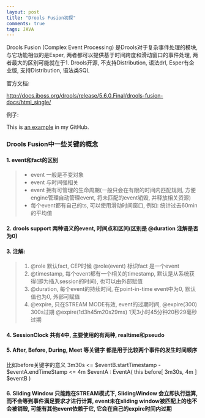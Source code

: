 ```yaml
---
layout: post
title: "Drools Fusion初探"
comments: true
tags: JAVA
---
```


Drools Fusion (Complex Event Processing) 是Drools对于复杂事件处理的模块, 与它功能相似的是Esper, 两者都可以提供基于时间跨度和滑动窗口的事件处理, 两者最大的区别可能就在于1. Drools开源, 不支持Distribution, 语法drl, Esper有企业版, 支持Distribution, 语法类SQL

官方文档:

http://docs.jboss.org/drools/release/5.6.0.Final/drools-fusion-docs/html_single/

例子:

This is [an example](https://github.com/zhwbqd/droolsCEP) in my GitHub. 

### Drools Fusion中一些关键的概念

#### 1. event和fact的区别

> * event 一般是不变对象
> * event 与时间强相关
> * event 拥有可管理的生命周期(一般只会在有限的时间内匹配规则, 方便engine管理自动管理event, 将未匹配的event销毁, 并释放相关资源)
>* 每个event都有自己的ts, 可以使用滑动时间窗口, 例如: 统计过去60min的平均值

#### 2. drools support 两种语义的event, 时间点和区间(区别是 @duration 注解是否为0)
 
#### 3. 注解:
   > 1. @role 默认fact, CEP时候 @role(event) 标识fact 是一个event
   > 2. @timestamp, 每个event都有一个相关的timestamp, 默认是从系统获得(即为插入session的时间), 也可以由外部赋值
   > 3. @duration, 每个event的持续时间, 在point-in-time event中为0, 默认值也为0, 外部可赋值
   > 4. @expire, 只在STREAM MODE有效, event的过期时间, @expire(300) 300s过期 @expire(1d3h45m20s29ms) 1天3小时45分钟20秒29毫秒过期
 
#### 4. SessionClock 共有4中, 主要使用的有两种, realtime和pseudo
 
#### 5. After, Before, During, Meet 等关键字 都是用于比较两个事件的发生时间顺序
比如before关键字的意义
3m30s <= $eventB.startTimestamp - $eventA.endTimeStamp <= 4m 
$eventA : EventA( this before[ 3m30s, 4m ] $eventB ) 
 

#### 6. Sliding Window 只能跑在STREAM模式下, SlidingWindow 会立即执行运算,而不会等到事件满足要求才进行计算, event未在sliding window被匹配上的也不会被销毁, 可能有其他event依赖于它, 它会在自己的expire时间内过期



